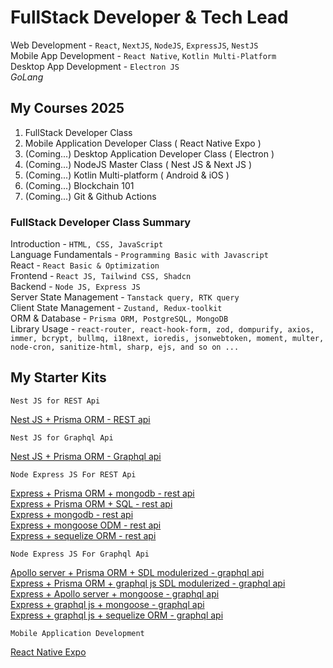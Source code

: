 # FullStack Developer & Tech Lead

Web Development - `React`, `NextJS`, `NodeJS`, `ExpressJS`, `NestJS`  
Mobile App Development - `React Native`, `Kotlin Multi-Platform`  
Desktop App Development - `Electron JS`  
_GoLang_

## My Courses 2025

1. FullStack Developer Class
2. Mobile Application Developer Class ( React Native Expo )
3. (Coming...) Desktop Application Developer Class ( Electron )
4. (Coming...) NodeJS Master Class ( Nest JS & Next JS )
5. (Coming...) Kotlin Multi-platform ( Android & iOS )
6. (Coming...) Blockchain 101
7. (Coming...) Git & Github Actions

### FullStack Developer Class Summary

Introduction - `HTML, CSS, JavaScript`  
Language Fundamentals - `Programming Basic with Javascript`  
React - `React Basic & Optimization`  
Frontend - `React JS, Tailwind CSS, Shadcn`  
Backend - `Node JS, Express JS`  
Server State Management - `Tanstack query, RTK query`  
Client State Management - `Zustand, Redux-toolkit`  
ORM & Database - `Prisma ORM, PostgreSQL, MongoDB`  
Library Usage - `react-router, react-hook-form, zod, dompurify, axios, immer, bcrypt, bullmq, i18next, ioredis, jsonwebtoken, moment, multer, node-cron, sanitize-html, sharp, ejs, and so on ...`

## My Starter Kits

`Nest JS for REST Api`

[Nest JS + Prisma ORM - REST api](https://github.com/Bonekyaw/nest-prisma-sql-rest)

`Nest JS for Graphql Api`

[Nest JS + Prisma ORM - Graphql api](https://github.com/Bonekyaw/nest-prisma-graphql)

`Node Express JS For REST Api`

[Express + Prisma ORM + mongodb - rest api](https://github.com/Bonekyaw/node-express-prisma-mongodb)  
 [Express + Prisma ORM + SQL - rest api](https://github.com/Bonekyaw/node-express-prisma-rest)  
 [Express + mongodb - rest api](https://github.com/Bonekyaw/node-express-mongodb-rest)  
 [Express + mongoose ODM - rest api](https://github.com/Bonekyaw/node-express-nosql-rest)  
 [Express + sequelize ORM - rest api](https://github.com/Bonekyaw/node-express-sql-rest)

`Node Express JS For Graphql Api`

[Apollo server + Prisma ORM + SDL modulerized - graphql api](https://github.com/Bonekyaw/apollo-graphql-prisma)  
 [Express + Prisma ORM + graphql js SDL modulerized - graphql api](https://github.com/Bonekyaw/node-express-graphql-prisma)  
 [Express + Apollo server + mongoose - graphql api](https://github.com/Bonekyaw/node-express-apollo-nosql)  
 [Express + graphql js + mongoose - graphql api](https://github.com/Bonekyaw/node-express-nosql-graphql)  
 [Express + graphql js + sequelize ORM - graphql api](https://github.com/Bonekyaw/node-express-sql-graphql)

`Mobile Application Development`

[React Native Expo](https://github.com/Bonekyaw/react-native-expo)
